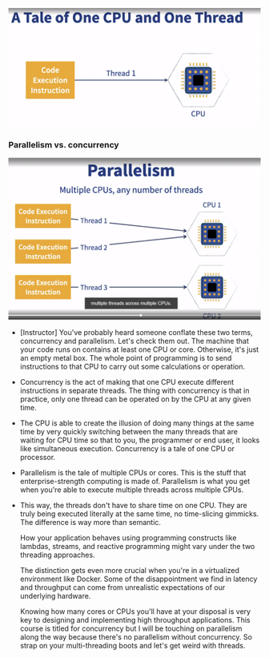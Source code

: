 ![img.png](help/img.png)

### Parallelism vs. concurrency


![img_1.png](help/img_1.png)

- [Instructor] You've probably heard someone conflate these two terms, concurrency and parallelism. Let's check them out. 
The machine that your code runs on contains at least one CPU or core. Otherwise, it's just an empty metal box. The whole point of programming is to send instructions to that CPU to carry out some calculations or operation. 


- Concurrency is the act of making that one CPU execute different instructions in separate threads. 
The thing with concurrency is that in practice, only one thread can be operated on by the CPU at any given time. 


- The CPU is able to create the illusion of doing many things at the same time by very quickly switching between the many threads that are waiting for CPU time so that to you, the programmer or end user, it looks like simultaneous execution. 
  Concurrency is a tale of one CPU or processor. 


- Parallelism is the tale of multiple CPUs or cores. This is the stuff that enterprise-strength computing is made of. 
Parallelism is what you get when you're able to execute multiple threads across multiple CPUs. 


- This way, the threads don't have to share time on one CPU. They are truly being executed literally at the same time, no time-slicing gimmicks. 
The difference is way more than semantic.

    How your application behaves using programming constructs like lambdas, streams, and reactive programming might vary under the two threading approaches. 

    The distinction gets even more crucial when you're in a virtualized environment like Docker. Some of the disappointment 
    we find in latency and throughput can come from unrealistic expectations of our underlying hardware. 

    Knowing how many cores or CPUs you'll have at your disposal is very key to designing and implementing high throughput applications. 
    This course is titled for concurrency but I will be touching on parallelism along the way because there's no parallelism without concurrency. So strap on your multi-threading boots and let's get weird with threads.